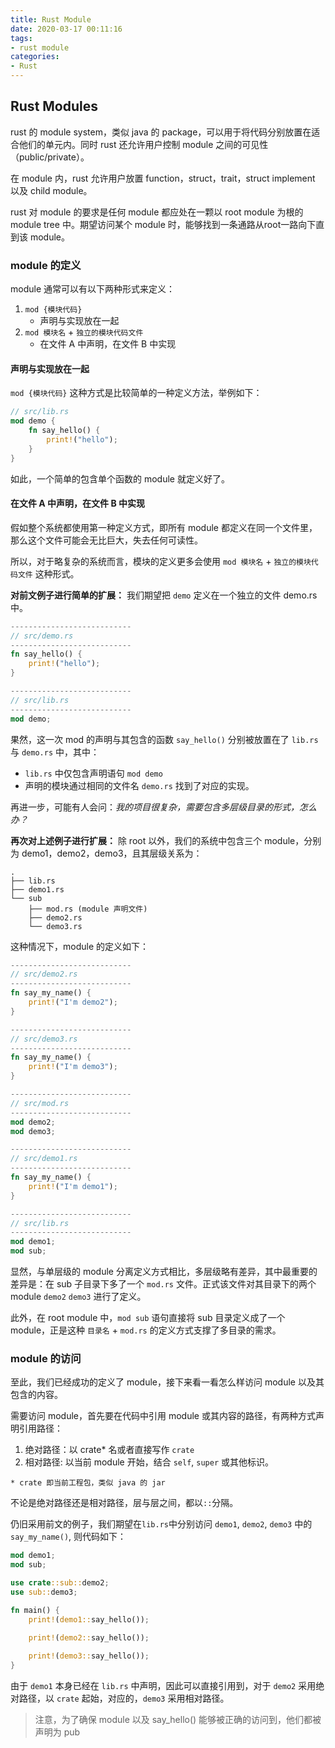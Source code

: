 ```yaml
---
title: Rust Module
date: 2020-03-17 00:11:16
tags: 
- rust module
categories:
- Rust
---
```


## Rust Modules
rust 的 module system，类似 java 的 package，可以用于将代码分别放置在适合他们的单元内。同时 rust 还允许用户控制 module 之间的可见性（public/private）。

在 module 内，rust 允许用户放置 function，struct，trait，struct implement 以及 child module。

rust 对 module 的要求是任何 module 都应处在一颗以 root module 为根的 module tree 中。期望访问某个 module  时，能够找到一条通路从root一路向下直到该 module。

<!-- more -->

### module 的定义

module 通常可以有以下两种形式来定义：
1. `mod {模块代码}`
    - 声明与实现放在一起
2. `mod 模块名` + `独立的模块代码文件`
    - 在文件 A 中声明，在文件 B 中实现

#### 声明与实现放在一起

`mod {模块代码}` 这种方式是比较简单的一种定义方法，举例如下：
```rust
// src/lib.rs
mod demo {
    fn say_hello() {
        print!("hello");
    }
}
```
如此，一个简单的包含单个函数的 module 就定义好了。

#### 在文件 A 中声明，在文件 B 中实现

假如整个系统都使用第一种定义方式，即所有 module 都定义在同一个文件里，那么这个文件可能会无比巨大，失去任何可读性。

所以，对于略复杂的系统而言，模块的定义更多会使用 `mod 模块名` + `独立的模块代码文件` 这种形式。

**对前文例子进行简单的扩展：** 我们期望把 `demo` 定义在一个独立的文件 demo.rs 中。

```rust
---------------------------
// src/demo.rs
---------------------------
fn say_hello() {
    print!("hello");
}

---------------------------
// src/lib.rs
---------------------------
mod demo;
```

果然，这一次 mod 的声明与其包含的函数 `say_hello()` 分别被放置在了 `lib.rs` 与 `demo.rs` 中，其中：
- `lib.rs` 中仅包含声明语句 `mod demo`
- 声明的模块通过相同的文件名 `demo.rs` 找到了对应的实现。

再进一步，可能有人会问：*我的项目很复杂，需要包含多层级目录的形式，怎么办？*

**再次对上述例子进行扩展：** 除 root 以外，我们的系统中包含三个 module，分别为 demo1，demo2，demo3，且其层级关系为：
```shell
.
├── lib.rs
├── demo1.rs
└── sub
    ├── mod.rs (module 声明文件)
    ├── demo2.rs
    └── demo3.rs
```

这种情况下，module 的定义如下：
```rust
---------------------------
// src/demo2.rs
---------------------------
fn say_my_name() {
    print!("I'm demo2");
}

---------------------------
// src/demo3.rs
---------------------------
fn say_my_name() {
    print!("I'm demo3");
}

---------------------------
// src/mod.rs
---------------------------
mod demo2;
mod demo3;

---------------------------
// src/demo1.rs
---------------------------
fn say_my_name() {
    print!("I'm demo1");
}

---------------------------
// src/lib.rs
---------------------------
mod demo1;
mod sub;
```

显然，与单层级的 module 分离定义方式相比，多层级略有差异，其中最重要的差异是：在 sub 子目录下多了一个 `mod.rs` 文件。正式该文件对其目录下的两个 module `demo2` `demo3` 进行了定义。

此外，在 root module 中，`mod sub` 语句直接将 sub 目录定义成了一个 module，正是这种 `目录名` + `mod.rs` 的定义方式支撑了多目录的需求。

### module 的访问
至此，我们已经成功的定义了 module，接下来看一看怎么样访问 module 以及其包含的内容。

需要访问 module，首先要在代码中引用 module 或其内容的路径，有两种方式声明引用路径：
1. 绝对路径：以 crate* 名或者直接写作 `crate`
2. 相对路径: 以当前 module 开始，结合 `self`, `super` 或其他标识。

`* crate 即当前工程包，类似 java 的 jar`

不论是绝对路径还是相对路径，层与层之间，都以`::`分隔。

仍旧采用前文的例子，我们期望在`lib.rs`中分别访问 `demo1`, `demo2`, `demo3` 中的`say_my_name()`, 则代码如下：

```rust
mod demo1;
mod sub;

use crate::sub::demo2;
use sub::demo3;

fn main() {
    print!(demo1::say_hello());
    
    print!(demo2::say_hello());

    print!(demo3::say_hello());
}
```

由于 `demo1` 本身已经在 `lib.rs` 中声明，因此可以直接引用到，对于 `demo2` 采用绝对路径，以 `crate` 起始，对应的，`demo3` 采用相对路径。

> 注意，为了确保 module 以及 say_hello() 能够被正确的访问到，他们都被声明为 pub
